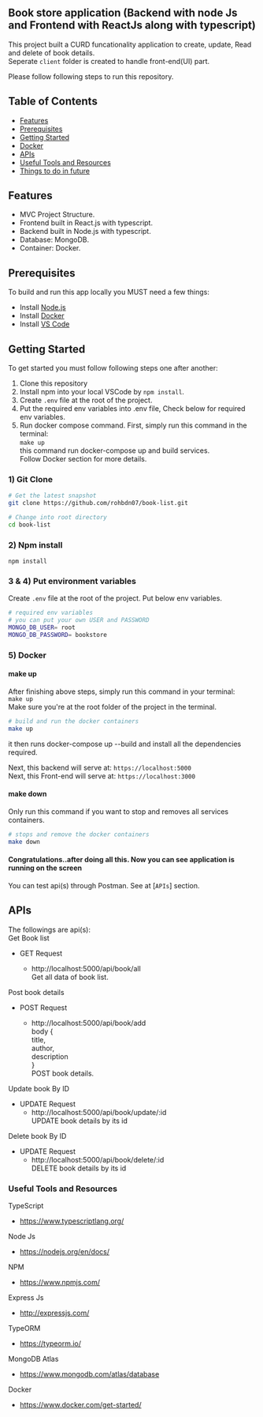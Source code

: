 ## Book store application (Backend with node Js and Frontend with ReactJs along with typescript)

This project built a CURD funcationality application to create, update, Read and delete of book details. \
Seperate `client` folder is created to handle front-end(UI) part.

Please follow following steps to run this repository.

## Table of Contents

-   [Features](#features)
-   [Prerequisites](#prerequisites)
-   [Getting Started](#getting-started)
-   [Docker](#docker)
-   [APIs](#apis)
-   [Useful Tools and Resources](#useful-tools-and-resources)
-   [Things to do in future](#things-to-do-in-future)

## Features

-   MVC Project Structure.
-   Frontend built in React.js with typescript.
-   Backend built in Node.js with typescript.
-   Database: MongoDB.
-   Container: Docker.

## Prerequisites

To build and run this app locally you MUST need a few things:

-   Install [Node.js](https://nodejs.org/en/)
-   Install [Docker](https://www.docker.com/get-started/)
-   Install [VS Code](https://code.visualstudio.com/)

## Getting Started

To get started you must follow following steps one after another:

1. Clone this repository
2. Install npm into your local VSCode by `npm install`.
3. Create `.env` file at the root of the project.
4. Put the required env variables into .env file, Check below for required env variables.
5. Run docker compose command. First, simply run this command in the terminal: \
   `make up` \
   this command run docker-compose up and build services. \
    Follow Docker section for more details.

### 1) Git Clone

```bash
# Get the latest snapshot
git clone https://github.com/rohbdn07/book-list.git

# Change into root directory
cd book-list
```

### 2) Npm install

`npm install`

### 3 & 4) Put environment variables

Create `.env` file at the root of the project. Put below env variables.

```bash
# required env variables
# you can put your own USER and PASSWORD
MONGO_DB_USER= root
MONGO_DB_PASSWORD= bookstore

```

### 5) Docker

#### make up

After finishing above steps, simply run this command in your terminal: \
 `make up` \
 Make sure you're at the root folder of the project in the terminal.

```bash
# build and run the docker containers
make up
```

it then runs docker-compose up --build and install all the dependencies required.

Next, this backend will serve at: `https://localhost:5000` \
Next, this Front-end will serve at: `https://localhost:3000`

#### make down

Only run this command if you want to stop and removes all services containers.

```bash
# stops and remove the docker containers
make down
```

#### **Congratulations..after doing all this. Now you can see application is running on the screen**

You can test api(s) through Postman. See at [`APIs`] section.

## APIs

The followings are api(s): \
Get Book list

-   GET Request

    -   http://localhost:5000/api/book/all\
        Get all data of book list.

Post book details

-   POST Request

    -   http://localhost:5000/api/book/add\
        body { \
        title, \
        author, \
        description \
        } \
        POST book details.

Update book By ID

-   UPDATE Request
    -   http://localhost:5000/api/book/update/:id\
        UPDATE book details by its id

Delete book By ID

-   UPDATE Request
    -   http://localhost:5000/api/book/delete/:id\
        DELETE book details by its id

### Useful Tools and Resources

TypeScript

-   https://www.typescriptlang.org/

Node Js

-   https://nodejs.org/en/docs/

NPM

-   https://www.npmjs.com/

Express Js

-   http://expressjs.com/

TypeORM

-   https://typeorm.io/

MongoDB Atlas

-   https://www.mongodb.com/atlas/database

Docker

-   https://www.docker.com/get-started/
